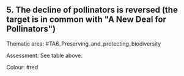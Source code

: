 ## 5. The decline of pollinators is reversed (the target is in common with "A New Deal for Pollinators")

Thematic area: #TA6_Preserving_and_protecting_biodiversity

Assessment: See table above.

Colour: #red